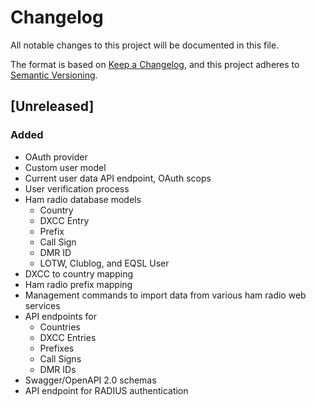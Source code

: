 # Changelog
All notable changes to this project will be documented in this file.

The format is based on [Keep a Changelog](https://keepachangelog.com/en/1.0.0/),
and this project adheres to [Semantic Versioning](https://semver.org/spec/v2.0.0.html).

## [Unreleased]
### Added
* OAuth provider
* Custom user model
* Current user data API endpoint, OAuth scops
* User verification process
* Ham radio database models
    * Country
    * DXCC Entry
    * Prefix
    * Call Sign
    * DMR ID
    * LOTW, Clublog, and EQSL User
* DXCC to country mapping
* Ham radio prefix mapping
* Management commands to import data from various ham radio web services
* API endpoints for
    * Countries
    * DXCC Entries
    * Prefixes 
    * Call Signs
    * DMR IDs
* Swagger/OpenAPI 2.0 schemas
* API endpoint for RADIUS authentication
